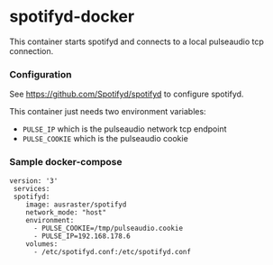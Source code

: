 # spotifyd-docker

This container starts spotifyd and connects to a local pulseaudio tcp connection.

### Configuration

See https://github.com/Spotifyd/spotifyd to configure spotifyd.

This container just needs two environment variables:

* `PULSE_IP` which is the pulseaudio network tcp endpoint
* `PULSE_COOKIE` which is the pulseaudio cookie


### Sample docker-compose

```
version: '3'
 services:
 spotifyd:
    image: ausraster/spotifyd
    network_mode: "host"
    environment:
      - PULSE_COOKIE=/tmp/pulseaudio.cookie
      - PULSE_IP=192.168.178.6
    volumes:
      - /etc/spotifyd.conf:/etc/spotifyd.conf
```
